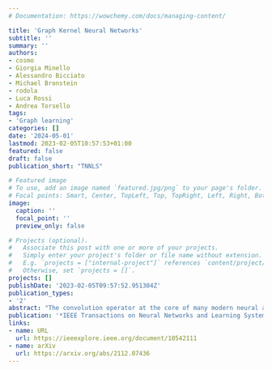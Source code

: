 ```yaml
---
# Documentation: https://wowchemy.com/docs/managing-content/

title: 'Graph Kernel Neural Networks'
subtitle: ''
summary: ''
authors:
- cosmo
- Giorgia Minello
- Alessandro Bicciato
- Michael Bronstein
- rodola
- Luca Rossi
- Andrea Torsello
tags:
- 'Graph learning'
categories: []
date: '2024-05-01'
lastmod: 2023-02-05T10:57:53+01:00
featured: false
draft: false
publication_short: "TNNLS"

# Featured image
# To use, add an image named `featured.jpg/png` to your page's folder.
# Focal points: Smart, Center, TopLeft, Top, TopRight, Left, Right, BottomLeft, Bottom, BottomRight.
image:
  caption: ''
  focal_point: ''
  preview_only: false

# Projects (optional).
#   Associate this post with one or more of your projects.
#   Simply enter your project's folder or file name without extension.
#   E.g. `projects = ["internal-project"]` references `content/project/deep-learning/index.md`.
#   Otherwise, set `projects = []`.
projects: []
publishDate: '2023-02-05T09:57:52.951304Z'
publication_types:
- '2'
abstract: "The convolution operator at the core of many modern neural architectures can effectively be seen as performing a dot product between an input matrix and a filter. While this is readily applicable to data such as images, which can be represented as regular grids in the Euclidean space, extending the convolution operator to work on graphs proves more challenging, due to their irregular structure. In this article, we propose to use graph kernels, i.e., kernel functions that compute an inner product on graphs, to extend the standard convolution operator to the graph domain. This allows us to define an entirely structural model that does not require computing the embedding of the input graph. Our architecture allows to plug-in any type of graph kernels and has the added benefit of providing some interpretability in terms of the structural masks that are learned during the training process, similar to what happens for convolutional masks in traditional convolutional neural networks (CNNs). We perform an extensive ablation study to investigate the model hyperparameters’ impact and show that our model achieves competitive performance on standard graph classification and regression datasets."
publication: '*IEEE Transactions on Neural Networks and Learning Systems*'
links:
- name: URL
  url: https://ieeexplore.ieee.org/document/10542111
- name: arXiv
  url: https://arxiv.org/abs/2112.07436
---
```

